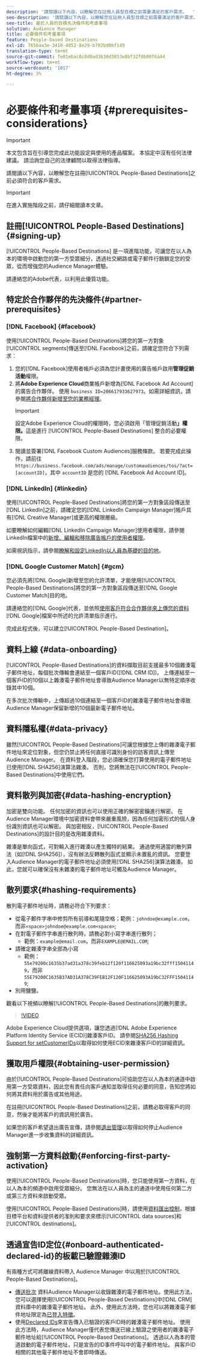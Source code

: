 ```yaml
---
description: '請閱讀以下內容，以瞭解您在註冊人員型目標之前需要滿足的客戶需求。  '
seo-description: '請閱讀以下內容，以瞭解您在註冊人員型目標之前需要滿足的客戶需求。  '
seo-title: 基於人員的目標先決條件和考慮事項
solution: Audience Manager
title: 必要條件和考量事項
feature: People-based Destinations
exl-id: 7656aa3e-3410-4052-8e29-b702bd0bf149
translation-type: tm+mt
source-git-commit: fe01ebac8c0d0ad3630d3853e0bf32f0b00f6a44
workflow-type: tm+mt
source-wordcount: '1017'
ht-degree: 3%

---
```


# 必要條件和考量事項 {#prerequisites-considerations}

>[!IMPORTANT]
>本文包含旨在引導您完成此功能設定與使用的產品檔案。 本協定中沒有任何法律建議。 請洽詢您自己的法律顧問以取得法律指導。

請閱讀以下內容，以瞭解您在註冊[!UICONTROL People-Based Destinations]之前必須符合的客戶需求。

>[!IMPORTANT]
> 在進入實施階段之前，請仔細閱讀本文章。

## 註冊[!UICONTROL People-Based Destinations] {#signing-up}

[!UICONTROL People-Based Destinations] 是一項進階功能，可讓您在以人為本的環境中啟動您的第一方受眾細分，透過社交網路或電子郵件行銷鎖定您的受眾，從而增強您的Audience Manager體驗。

請連絡您的Adobe代表，以利用此優質功能。

## 特定於合作夥伴的先決條件{#partner-prerequisites}

### [!DNL Facebook] {#facebook}

使用[!UICONTROL People-Based Destinations]將您的第一方對象[!UICONTROL segments]傳送至[!DNL Facebook]之前，請確定您符合下列需求：

1. 您的[!DNL Facebook]使用者帳戶必須為您計畫使用的廣告帳戶啟用&#x200B;**管理促銷活動**&#x200B;權限。
2. 將&#x200B;**Adobe Experience Cloud**&#x200B;商業帳戶新增為[!DNL Facebook Ad Account]的廣告合作夥伴。 使用 `business ID=206617933627973`。如需詳細資訊，請參閱[將合作夥伴新增至您的業務經理](https://www.facebook.com/business/help/1717412048538897)。
   >[!IMPORTANT]
   > 設定Adobe Experience Cloud的權限時，您必須啟用「管理促銷活動&#x200B;**」權限。**&#x200B;這是進行 [!UICONTROL People-Based Destinations] 整合的必要權限。
3. 閱讀並簽署[!DNL Facebook Custom Audiences]服務條款。 若要完成此操作，請前往 `https://business.facebook.com/ads/manage/customaudiences/tos/?act=[accountID]`，其中 `accountID` 是您的 [!DNL Facebook Ad Account ID]。

### [!DNL LinkedIn] {#linkedin}

使用[!UICONTROL People-Based Destinations]將您的第一方對象區段傳送至[!DNL LinkedIn]之前，請確定您的[!DNL LinkedIn Campaign Manager]帳戶具有[!DNL Creative Manager]或更高的權限層級。

如要瞭解如何編輯[!DNL LinkedIn Campaign Manager]使用者權限，請參閱LinkedIn檔案中的[新增、編輯和移除廣告帳戶的使用者權限](https://www.linkedin.com/help/lms/answer/5753)。

如需視訊指示，請參閱[瞭解和設定LinkedIn以人員為基礎的目的地](https://docs.adobe.com/content/help/en/audience-manager-learn/tutorials/data-activation/people-based-destinations/understanding-and-configuring-the-linkedin-pbd.html)。

### [!DNL Google Customer Match] {#gcm}

您必須先將[!DNL Google]新增至您的允許清單，才能使用[!UICONTROL People-Based Destinations]將您的第一方對象區段傳送至[!DNL Google Customer Match]目的地。

請連絡您的[!DNL Google]代表，並依照[使用客戶符合合作夥伴來上傳您的資料](https://support.google.com/google-ads/answer/7361372?hl=en&amp;ref_topic=6296507) [!DNL Google]檔案中所述的允許清單指示進行。

完成此程式後，可以建立[!UICONTROL People-Based Destination]。

## 資料上線 {#data-onboarding}

[!UICONTROL People-Based Destinations]的資料擷取目前支援最多10個雜湊電子郵件地址，每個批次傳輸會連結至一個客戶ID([!DNL CRM ID])。 上傳連結至一個客戶ID的10個以上雜湊電子郵件地址會導致Audience Manager以無特定順序收錄其中10個。

在多次批次傳輸中，上傳超過10個連結至一個客戶ID的雜湊電子郵件地址會導致Audience Manager保留新增的10個最新電子郵件地址。

## 資料隱私權{#data-privacy}

雖然[!UICONTROL People-Based Destinations]可讓您根據您上傳的雜湊電子郵件地址來定位對象，但您仍禁止將任何直接可識別身份的訪客資訊上傳至Audience Manager。 在資料登入階段，您必須確保您打算使用的電子郵件地址已使用[!DNL SHA256]演算法雜湊。 否則，您將無法在[!UICONTROL People-Based Destinations]中使用它們。

## 資料散列與加密{#data-hashing-encryption}

加密是雙向功能。 任何加密的資訊也可以使用正確的解密密鑰進行解密。 在Audience Manager環境中加密資料會帶來嚴重風險，因為任何加密形式的個人身份識別資訊也可以解密。 與加密相反，[!UICONTROL People-Based Destinations]的設計目的是改用雜湊資料。

雜湊是單向函式，可對輸入進行雜湊以產生獨特的結果。 通過使用適當的散列算法（如[!DNL SHA256]），沒有辦法反轉散列函式並顯示未置亂的資訊。 您要登入Audience Manager的電子郵件地址必須使用[!DNL SHA256]演算法雜湊。 如此，您就可以確保沒有未雜湊的電子郵件地址可觸及Audience Manager。

## 散列要求{#hashing-requirements}

散列電子郵件地址時，請務必符合下列要求：

* 從電子郵件字串中修剪所有前導和尾隨空格；範例：`johndoe@example.com`，而非`<space>johndoe@example.com<space>`;
* 在對電子郵件字串進行散列時，請務必對小寫字串進行散列；
   * 範例：`example@email.com`，而非`EXAMPLE@EMAIL.COM`;
* 請確定雜湊字串全部為小寫
   * 範例：`55e79200c1635b37ad31a378c39feb12f120f116625093a19bc32fff15041149`，而非`55E79200C1635B37AD31A378C39FEB12F120F116625093A19bC32FFF15041149`;
* 別用鹽鹽。

觀看以下視頻以瞭解[!UICONTROL People-Based Destinations]的散列要求。

>[!VIDEO](https://video.tv.adobe.com/v/29003/)

Adobe Experience Cloud提供選項，讓您透過[!DNL Adobe Experience Platform Identity Service (ECID)]雜湊客戶ID。 請參閱[SHA256 Hashing Support for setCustomerIDs](https://docs.adobe.com/content/help/en/id-service/using/reference/hashing-support.html)以取得如何使用ECID來雜湊客戶ID的詳細資訊。

## 獲取用戶權限{#obtaining-user-permission}

由於[!UICONTROL People-Based Destinations]可協助您在以人為本的通道中啟用第一方受眾資料，因此您有責任向客戶通知並取得任何必要的同意，告知您將如何將其資料用於廣告或其他用途。

在註冊[!UICONTROL People-Based Destinations]之前，請務必取得客戶的同意，然後才能將客戶的資訊用於廣告。

如果您的客戶希望退出廣告宣傳，請參閱[退出管理](../../overview/data-security-and-privacy/data-privacy-requests.md)以取得如何停止Audience Manager進一步收集資料的詳細資訊。

## 強制第一方資料啟動{#enforcing-first-party-activation}

使用[!UICONTROL People-Based Destinations]時，您只能使用第一方資料，在以人為本的頻道中啟用受眾細分。 您無法在以人員為主的通道中使用任何第二方或第三方資料來啟動受眾。

使用[!UICONTROL People-Based Destinations]時，請使用[資料匯出控制](../data-export-controls.md)，根據目標平台和資料提供者的准則和要求來標示[!UICONTROL data sources]和[!UICONTROL destinations]。

## 透過宣告ID定位{#onboard-authenticated-declared-id}的板載已驗證雜湊ID

有兩種方式可將離線資料帶入 Audience Manager 中以用於[!UICONTROL People-Based Destinations]。

* [傳送批次](../../integration/sending-audience-data/batch-data-transfer-explained/batch-data-transfer-overview.md) 資料Audience Manager以收錄雜湊的電子郵件地址。使用此方法，您可以選擇使用[!UICONTROL People-Based Destinations]中[!DNL CRM]資料庫中的雜湊電子郵件地址。 此外，使用此方法時，您也可以將雜湊電子郵件地址限定為[已登入特徵](../traits/trait-and-segment-qualification-reference.md)。
* 使用[Declared IDs](../declared-ids.md)來宣告傳入已驗證的客戶ID時的雜湊電子郵件地址。 使用此方法時，Audience Manager僅代表您傳送已線上驗證之使用者的雜湊電子郵件地址給[!UICONTROL People-Based Destinations]。 透過以人為本的管道啟動的電子郵件地址，只是宣告的ID事件呼叫中的電子郵件地址。 與客戶ID相關的其他電子郵件地址不會即時傳送。
